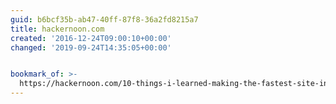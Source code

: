 ```yaml
---
guid: b6bcf35b-ab47-40ff-87f8-36a2fd8215a7
title: hackernoon.com
created: '2016-12-24T09:00:10+00:00'
changed: '2019-09-24T14:35:05+00:00'


bookmark_of: >-
  https://hackernoon.com/10-things-i-learned-making-the-fastest-site-in-the-world-18a0e1cdf4a7#.259bp7ia7
---
```




